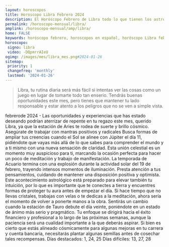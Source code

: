 ```yaml
---
layout: horoscopos
title: Horoscopo Libra Febrero 2024
description: El Horóscopo Febrero de Libra todo lo que tienen los astros preparados para este mes, amor, trabajo, familia. Todo sobre astrologia, tarot, predicciones. Horoscopo gratis en español, predicciones y astrología.
permalink: /horoscopo-mensual/libra/
amplink: /horoscopo-mensual/amp/libra/
home: FALSE
keywords: horóscopo febrero, horoscopos en español, horóscopo Libra febrero , horóscopo esperanza gracia, horoscop, horóscopos gratis, horoscopo Libra, Tarot, Astrologia, Zodíaco, Libra, horoscopo gratis, horoscopo del mes 
horoscopo:
 signo: libra
 video: -DQpmrrAIeU
ogimg: /images/mes/libra_mes.png#2024-01-26
sitemap:
 priority: 1
 changefreq: 'monthly'
 lastmod: '2024-01-26'
---
```



 > Libra, tu rutina diaria será más fácil si intentas ver las cosas como un juego en lugar de tomarte todo tan enserio. Tendrás buenas oportunidades este mes, pero tienes que mantener tu lado responsable y estar atento a los peligros que no se ven a simple vista.



febrerode 2024 - Las oportunidades y experiencias que has estado deseando podrían aterrizar de repente en tu regazo este mes, querido Libra, ya que la estación de Aries te rodea de suerte y brillo cósmico. Asegúrate de trabajar con mantras positivos y radicales
Busca formas de ampliar tus creencias cuando el Sol se alinee con Júpiter el día 11, pidiéndote que vayas más allá de lo que sabes para comprender el mundo y a ti mismo con una nueva sensación de claridad. Esta unión celestial es un momento muy auspicioso para ti, marcando la ocasión perfecta para hacer un poco de meditación y trabajo de manifestación.
La temporada de Acuario termina con una explosión durante la actividad solar del 19 de febrero, trayendo intensos momentos de iluminación. Presta atención a tus pensamientos, cuidando de mantener una disposición positiva y optimista. Este acontecimiento astrológico está preparado para elevar también tu intuición, por lo que es importante que te conectes a tierra y encuentres formas de proteger tu aura antes de empezar el día. Si hace tiempo que no llevas cristales, trabajas con velas o te dedicas a la meditación, ahora sería el momento de volver a ponerte manos a la obra.
Sentirás un cambio cuando la estación de Tauro debute el día veinte, poniéndote en un estado de ánimo más serio y pragmático. Tu enfoque se dirigirá hacia el éxito financiero y profesional a lo largo de las próximas semanas, aunque la paciencia será una cualidad importante a la que deberás aspirar. Si bien es cierto que estás alineado cósmicamente para algunas mejoras en tu carrera y cuenta bancaria, necesitarás plantar algunas semillas antes de cosechar tales recompensas.
Días destacados: 1, 24, 25
Días difíciles: 13, 27, 28 